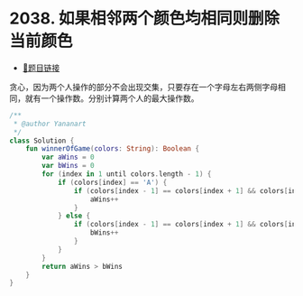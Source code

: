 # 2038. 如果相邻两个颜色均相同则删除当前颜色

- [🔗题目链接](https://leetcode-cn.com/problems/remove-colored-pieces-if-both-neighbors-are-the-same-color/)

贪心，因为两个人操作的部分不会出现交集，只要存在一个字母左右两侧字母相同，就有一个操作数。分别计算两个人的最大操作数。

```kotlin
/**
 * @author Yananart
 */
class Solution {
    fun winnerOfGame(colors: String): Boolean {
        var aWins = 0
        var bWins = 0
        for (index in 1 until colors.length - 1) {
            if (colors[index] == 'A') {
                if (colors[index - 1] == colors[index + 1] && colors[index - 1] == 'A') {
                    aWins++
                }
            } else {
                if (colors[index - 1] == colors[index + 1] && colors[index - 1] == 'B') {
                    bWins++
                }
            }
        }
        return aWins > bWins
    }
}
```
